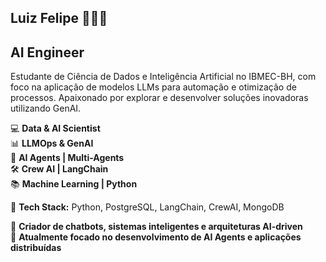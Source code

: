 ## Luiz Felipe 👨🏽‍💻  

## **AI Engineer**  

Estudante de Ciência de Dados e Inteligência Artificial no IBMEC-BH, com foco na aplicação de modelos LLMs para automação e otimização de processos. Apaixonado por explorar e desenvolver soluções inovadoras utilizando GenAI.  

💻 **Data & AI Scientist**  
📊 **LLMOps & GenAI**  
🤖 **AI Agents | Multi-Agents**  
🛠 **Crew AI | LangChain**  
📚 **Machine Learning | Python**  

🔧 **Tech Stack:** Python, PostgreSQL, LangChain, CrewAI, MongoDB  

🚀 **Criador de chatbots, sistemas inteligentes e arquiteturas AI-driven**  
📌 **Atualmente focado no desenvolvimento de AI Agents e aplicações distribuídas**  

<!--
**luizfmoura1/luizfmoura1** is a ✨ _special_ ✨ repository because its `README.md` (this file) appears on your GitHub profile.

Here are some ideas to get you started:

- 🔭 I’m currently working on ...
- 🌱 I’m currently learning ...
- 👯 I’m looking to collaborate on ...
- 🤔 I’m looking for help with ...
- 💬 Ask me about ...
- 📫 How to reach me: ...
- 😄 Pronouns: ...
- ⚡ Fun fact: ...
-->
